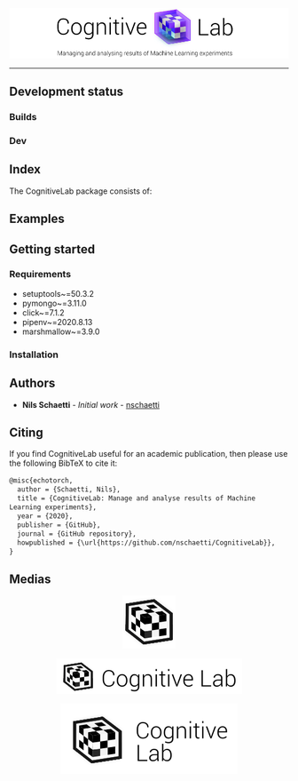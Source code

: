 <p align="center"><img src="https://github.com/nschaetti/CognitiveLab/blob/develop/images/banner.png" /></p>

--------------------------------------------------------------------------------

## Development status

### Builds


### Dev

## Index

The CognitiveLab package consists of:

## Examples


## Getting started

### Requirements

* setuptools~=50.3.2
* pymongo~=3.11.0
* click~=7.1.2
* pipenv~=2020.8.13
* marshmallow~=3.9.0

### Installation

## Authors

* **Nils Schaetti** - *Initial work* - [nschaetti](https://github.com/nschaetti/)

## Citing

If you find CognitiveLab useful for an academic publication, then please use the following BibTeX to cite it:

```
@misc{echotorch,
  author = {Schaetti, Nils},
  title = {CognitiveLab: Manage and analyse results of Machine Learning experiments},
  year = {2020},
  publisher = {GitHub},
  journal = {GitHub repository},
  howpublished = {\url{https://github.com/nschaetti/CognitiveLab}},
}
```

## Medias

<p align="center"><img src="https://raw.githubusercontent.com/nschaetti/CognitiveLab/develop/images/icon_small.png"/></p>
<p align="center"><img src="https://raw.githubusercontent.com/nschaetti/CognitiveLab/develop/images/icon_long.png"/></p>
<p align="center"><img src="https://raw.githubusercontent.com/nschaetti/CognitiveLab/develop/images/icon_height.png"/></p>

